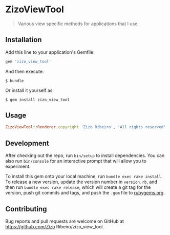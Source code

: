 # ZizoViewTool

> Various view specific methods for applications that I use.

## Installation

Add this line to your application's Gemfile:

```ruby
gem 'zizo_view_tool'
```

And then execute:

    $ bundle

Or install it yourself as:

    $ gem install zizo_view_tool

## Usage

```ruby
ZizoViewTool::Renderer.copyright 'Zizo Ribeiro', 'All rights reserved'
```

## Development

After checking out the repo, run `bin/setup` to install dependencies. You can also run `bin/console` for an interactive prompt that will allow you to experiment.

To install this gem onto your local machine, run `bundle exec rake install`. To release a new version, update the version number in `version.rb`, and then run `bundle exec rake release`, which will create a git tag for the version, push git commits and tags, and push the `.gem` file to [rubygems.org](https://rubygems.org).

## Contributing

Bug reports and pull requests are welcome on GitHub at https://github.com/Zizo Ribeiro/zizo_view_tool.


